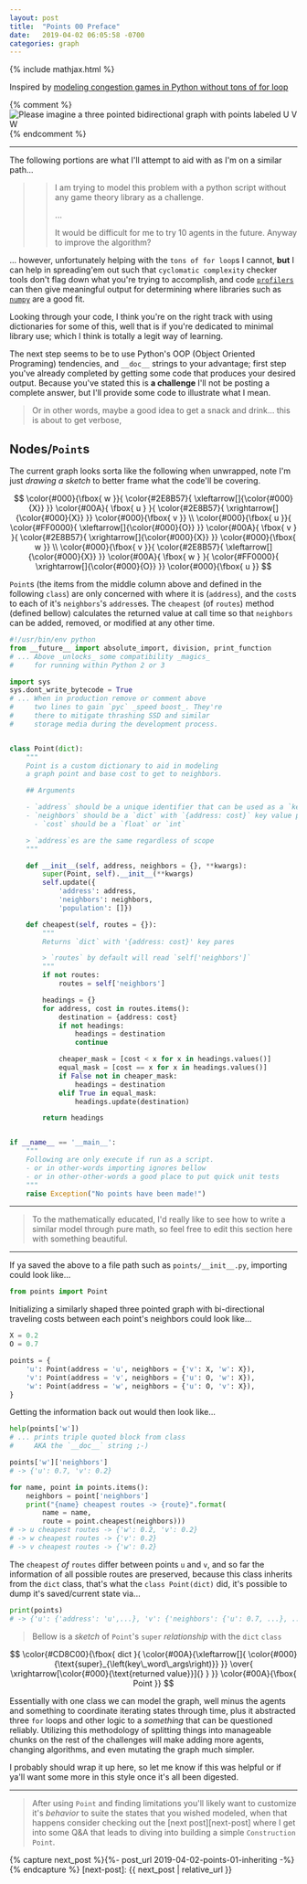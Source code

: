 ```yaml
---
layout: post
title:  "Points 00 Preface"
date:   2019-04-02 06:05:58 -0700
categories: graph
---
```

{% include mathjax.html %}


Inspired by [modeling congestion games in Python without tons of for loop](https://math.stackexchange.com/questions/3130866/modelling-congestion-games-in-python-without-tons-of-for-loop)

{% comment %}
<img src="{ /assets/graph_images/Graph_UVW.png | relative_url }" alt="Please imagine a three pointed bidirectional graph with points labeled U V W" max-width="200" max-height="200">
{% endcomment %}

___

The following portions are what I'll attempt to aid with as I'm on a similar path...

>> I am trying to model this problem with a python script without any game theory library as a challenge.
>>
>> ...
>>
>> It would be difficult for me to try 10 agents in the future. Anyway to improve the algorithm?

... however, unfortunately helping with the `tons of for loop`s I cannot, __but__ I can help in spreading'em out such that `cyclomatic complexity` checker tools don't flag down what you're trying to accomplish, and code [`profilers`](https://docs.python.org/2/library/profile.html) can then give meaningful output for determining where libraries such as [`numpy`](https://stackoverflow.com/questions/tagged/numpy) are a good fit.

Looking through your code, I think you're on the right track with using dictionaries for some of this, well that is if you're dedicated to minimal library use; which I think is totally a legit way of learning.

The next step seems to be to use Python's OOP (Object Oriented Programing) tendencies, and `__doc__` strings to your advantage; first step you've already completed by getting some code that produces your desired output. Because you've stated this is __a challenge__ I'll not be posting a complete answer, but I'll provide some code to illustrate what I mean.

> Or in other words, maybe a good idea to get a snack and drink... this is about to get verbose,

## Nodes/`Point`s

The current graph looks sorta like the following when unwrapped, note I'm just _drawing a sketch_ to better frame what the code'll be covering.

$$
  \color{#000}{\fbox{ w }}{
  \color{#2E8B57}{ \xleftarrow[]{\color{#000}{X}} }}
  \color{#00A}{ \fbox{ u } }{
  \color{#2E8B57}{ \xrightarrow[]{\color{#000}{X}} }}
  \color{#000}{\fbox{ v }}
\\
  \color{#000}{\fbox{ u }}{
  \color{#FF0000}{ \xleftarrow[]{\color{#000}{O}} }}
  \color{#00A}{ \fbox{ v } }{
  \color{#2E8B57}{ \xrightarrow[]{\color{#000}{X}} }}
  \color{#000}{\fbox{ w }}
\\
  \color{#000}{\fbox{ v }}{
  \color{#2E8B57}{ \xleftarrow[]{\color{#000}{X}} }}
  \color{#00A}{ \fbox{ w } }{
  \color{#FF0000}{ \xrightarrow[]{\color{#000}{O}} }}
  \color{#000}{\fbox{ u }}
$$

`Point`s (the items from the middle column above and defined in the following `class`) are only concerned with where it is (`address`), and the `cost`s to each of it's `neighbors`'s `address`es. The `cheapest` (of `routes`) method (defined bellow) calculates the returned value at call time so that `neighbors` can be added, removed, or modified at any other time.

```python
#!/usr/bin/env python
from __future__ import absolute_import, division, print_function
# ... Above _unlocks_ some compatibility _magics_
#     for running within Python 2 or 3

import sys
sys.dont_write_bytecode = True
# ... When in production remove or comment above
#     two lines to gain `pyc` _speed boost_. They're
#     there to mitigate thrashing SSD and similar
#     storage media during the development process.


class Point(dict):
    """
    Point is a custom dictionary to aid in modeling
    a graph point and base cost to get to neighbors.

    ## Arguments

    - `address` should be a unique identifier that can be used as a `key`
    - `neighbors` should be a `dict` with `{address: cost}` key value pares
      - `cost` should be a `float` or `int`

    > `address`es are the same regardless of scope
    """

    def __init__(self, address, neighbors = {}, **kwargs):
        super(Point, self).__init__(**kwargs)
        self.update({
            'address': address,
            'neighbors': neighbors,
            'population': []})

    def cheapest(self, routes = {}):
        """
        Returns `dict` with '{address: cost}' key pares

        > `routes` by default will read `self['neighbors']`
        """
        if not routes:
            routes = self['neighbors']

        headings = {}
        for address, cost in routes.items():
            destination = {address: cost}
            if not headings:
                headings = destination
                continue

            cheaper_mask = [cost < x for x in headings.values()]
            equal_mask = [cost == x for x in headings.values()]
            if False not in cheaper_mask:
                headings = destination
            elif True in equal_mask:
                headings.update(destination)

        return headings


if __name__ == '__main__':
    """
    Following are only execute if run as a script.
    - or in other-words importing ignores bellow
    - or in other-other-words a good place to put quick unit tests
    """
    raise Exception("No points have been made!")
```

___

> To the mathematically educated, I'd really like to see how to write a similar model through pure math, so feel free to edit this section here with something beautiful.

___

If ya saved the above to a file path such as `points/__init__.py`, importing could look like...

```python
from points import Point
```

Initializing a similarly shaped three pointed graph with bi-directional traveling costs between each point's neighbors could look like...

```python
X = 0.2
O = 0.7

points = {
    'u': Point(address = 'u', neighbors = {'v': X, 'w': X}),
    'v': Point(address = 'v', neighbors = {'u': O, 'w': X}),
    'w': Point(address = 'w', neighbors = {'u': O, 'v': X}),
}
```

Getting the information back out would then look like...

```python
help(points['w'])
# ... prints triple quoted block from class
#     AKA the `__doc__` string ;-)

points['w']['neighbors']
# -> {'u': 0.7, 'v': 0.2}

for name, point in points.items():
    neighbors = point['neighbors']
    print("{name} cheapest routes -> {route}".format(
        name = name,
        route = point.cheapest(neighbors)))
# -> u cheapest routes -> {'w': 0.2, 'v': 0.2}
# -> w cheapest routes -> {'v': 0.2}
# -> v cheapest routes -> {'w': 0.2}
```

The `cheapest` _of_ `routes` differ between points `u` and `v`, and so far the information of all possible routes are preserved, because this class inherits from the `dict` class, that's what the `class Point(dict)` did, it's possible to dump it's saved/current state via...

```python
print(points)
# -> {'u': {'address': 'u',...}, 'v': {'neighbors': {'u': 0.7, ...}, ...}, ...}
```

> Bellow is a _sketch_ of `Point`'s `super` _relationship_ with the `dict` `class`

$$
\color{#CD8C00}{\fbox{ dict }{
  \color{#00A}{\xleftarrow[]{
    \color{#000}{\text{super}_{\left(key\_word\_args\right)}}
  }}
  \over{
    \xrightarrow[\color{#000}{\text{returned value}}]{}
  }
}}
\color{#00A}{\fbox{ Point }}
$$

Essentially with one class we can model the graph, well minus the agents and something to coordinate iterating states through time, plus it abstracted three `for` loops and other logic to a _something_ that can be questioned reliably. Utilizing this methodology of splitting things into manageable chunks on the rest of the challenges will make adding more agents, changing algorithms, and even mutating the graph much simpler.

I probably should wrap it up here, so let me know if this was helpful or if ya'll want some more in this style once it's all been digested.

___

> After using `Point` and finding limitations you'll likely want to customize it's _behavior_ to suite the states that you wished modeled, when that happens consider checking out the [next post][next-post] where I get into some Q&A that leads to diving into building a simple `Construction` `Point`.

{% capture next_post %}{%- post_url 2019-04-02-points-01-inheriting -%}{% endcapture %}
[next-post]: {{ next_post | relative_url }}
